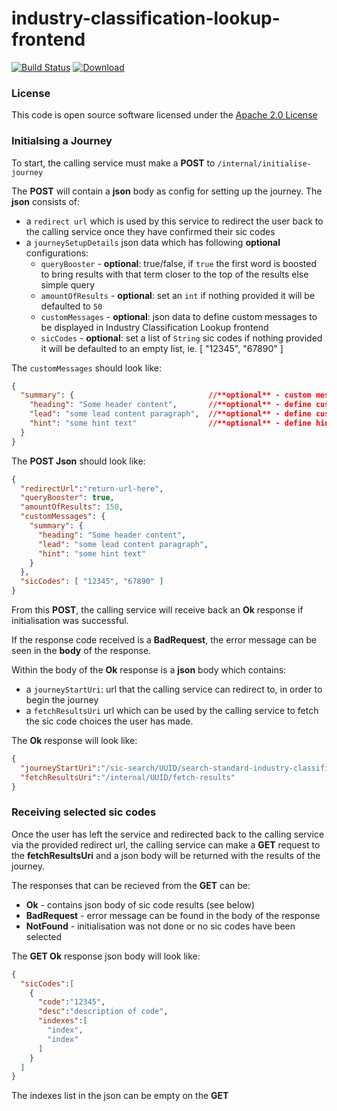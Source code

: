 # industry-classification-lookup-frontend

[![Build Status](https://travis-ci.org/hmrc/industry-classification-lookup-frontend.svg)](https://travis-ci.org/hmrc/industry-classification-lookup-frontend) [ ![Download](https://api.bintray.com/packages/hmrc/releases/industry-classification-lookup-frontend/images/download.svg) ](https://bintray.com/hmrc/releases/industry-classification-lookup-frontend/_latestVersion)

### License

This code is open source software licensed under the [Apache 2.0 License]("http://www.apache.org/licenses/LICENSE-2.0.html")

### Initialsing a Journey

To start, the calling service must make a **POST** to `/internal/initialise-journey`

The **POST** will contain a **json** body as config for setting up the journey. The **json** consists of:
* a `redirect url` which is used by this service to redirect the user back to the calling service once they have confirmed their sic codes
* a `journeySetupDetails` json data which has following **optional** configurations:
  * `queryBooster` - **optional**: true/false, if `true` the first word is boosted to bring results with that term closer to the top of the results else simple query
  * `amountOfResults` - **optional**: set an `int` if nothing provided it will be defaulted to `50`
  * `customMessages` - **optional**: json data to define custom messages to be displayed in Industry Classification Lookup frontend
  * `sicCodes` - **optional**: set a list of `String` sic codes if nothing provided it will be defaulted to an empty list, ie. [ "12345", "67890" ]

The `customMessages` should look like:
```json
{
  "summary": {                              //**optional** - custom messages for the Summary page
    "heading": "Some header content",       //**optional** - define custom heading to be displayed
    "lead": "some lead content paragraph",  //**optional** - define custom lead paragraph content to be displayed
    "hint": "some hint text"                //**optional** - define hint content to be displayed
  }
}
```

The **POST Json** should look like:
```json
{
  "redirectUrl":"return-url-here",
  "queryBooster": true,
  "amountOfResults": 150,
  "customMessages": {
    "summary": {
      "heading": "Some header content",
      "lead": "some lead content paragraph",
      "hint": "some hint text"              
    }
  },
  "sicCodes": [ "12345", "67890" ]
}
```

From this **POST**, the calling service will receive back an **Ok** response if initialisation was successful.

If the response code received is a **BadRequest**, the error message can be seen in the **body** of the response.

Within the body of the **Ok** response is a **json** body which contains:
* a `journeyStartUri`: url that the calling service can redirect to, in order to begin the journey
* a `fetchResultsUri` url which can be used by the calling service to fetch the sic code choices the user has made.

The **Ok** response will look like:
```json
{
  "journeyStartUri":"/sic-search/UUID/search-standard-industry-classification-codes",
  "fetchResultsUri":"/internal/UUID/fetch-results"
}
```

### Receiving selected sic codes

Once the user has left the service and redirected back to the calling service via the provided redirect url, the calling service can make a **GET** request to the **fetchResultsUri** and a json body will be returned with the results of the journey.

The responses that can be recieved from the **GET** can be:

* **Ok** - contains json body of sic code results (see below)
* **BadRequest** - error message can be found in the body of the response
* **NotFound** - initialisation was not done or no sic codes have been selected

The **GET Ok** response json body will look like:
```json
{
  "sicCodes":[
    {
      "code":"12345",
      "desc":"description of code",
      "indexes":[
        "index",
        "index"
      ]
    }
  ]
}
```

The indexes list in the json can be empty on the **GET** 
